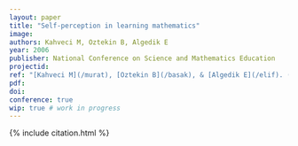 ```yaml
---
layout: paper
title: "Self-perception in learning mathematics"
image:
authors: Kahveci M, Oztekin B, Algedik E
year: 2006
publisher: National Conference on Science and Mathematics Education
projectid:
ref: "[Kahveci M](/murat), [Oztekin B](/basak), & [Algedik E](/elif). (2006). _Self-perception in learning mathematics_. Paper presented at the National Conference on Science and Mathematics Education. Gazi University, Ankara, Turkey. September 7 - 9, 2006."
pdf:
doi:
conference: true
wip: true # work in progress 
---
```


{% include citation.html %}